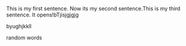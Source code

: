  This is my first sentence. Now its my second sentence.This is my third sentence. 
It opens!bTjisjgjgjg

byughjkkll

random words
